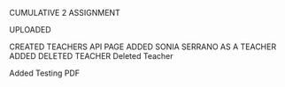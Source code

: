 CUMULATIVE 2 ASSIGNMENT

UPLOADED 

CREATED TEACHERS API PAGE
ADDED SONIA SERRANO AS A TEACHER
ADDED DELETED TEACHER
Deleted Teacher

Added Testing PDF

